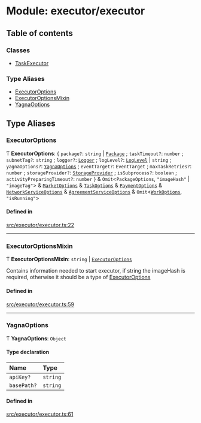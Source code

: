 # Module: executor/executor

## Table of contents

### Classes

- [TaskExecutor](../classes/executor_executor.TaskExecutor.md)

### Type Aliases

- [ExecutorOptions](executor_executor.md#executoroptions)
- [ExecutorOptionsMixin](executor_executor.md#executoroptionsmixin)
- [YagnaOptions](executor_executor.md#yagnaoptions)

## Type Aliases

### ExecutorOptions

Ƭ **ExecutorOptions**: { `package?`: `string` \| [`Package`](../classes/package_package.Package.md) ; `taskTimeout?`: `number` ; `subnetTag?`: `string` ; `logger?`: [`Logger`](../interfaces/utils_logger_logger.Logger.md) ; `logLevel?`: [`LogLevel`](../enums/utils_logger_logger.LogLevel.md) \| `string` ; `yagnaOptions?`: [`YagnaOptions`](executor_executor.md#yagnaoptions) ; `eventTarget?`: `EventTarget` ; `maxTaskRetries?`: `number` ; `storageProvider?`: [`StorageProvider`](../interfaces/storage_provider.StorageProvider.md) ; `isSubprocess?`: `boolean` ; `activityPreparingTimeout?`: `number`  } & `Omit`<`PackageOptions`, ``"imageHash"`` \| ``"imageTag"``\> & [`MarketOptions`](../interfaces/market_service.MarketOptions.md) & [`TaskOptions`](../interfaces/task_service.TaskOptions.md) & [`PaymentOptions`](../interfaces/payment_service.PaymentOptions.md) & [`NetworkServiceOptions`](network_service.md#networkserviceoptions) & [`AgreementServiceOptions`](../interfaces/agreement_service.AgreementServiceOptions.md) & `Omit`<[`WorkOptions`](../interfaces/task_work.WorkOptions.md), ``"isRunning"``\>

#### Defined in

[src/executor/executor.ts:22](https://github.com/golemfactory/golem-js/blob/c28a1b0/src/executor/executor.ts#L22)

___

### ExecutorOptionsMixin

Ƭ **ExecutorOptionsMixin**: `string` \| [`ExecutorOptions`](executor_executor.md#executoroptions)

Contains information needed to start executor, if string the imageHash is required, otherwise it should be a type of [ExecutorOptions](executor_executor.md#executoroptions)

#### Defined in

[src/executor/executor.ts:59](https://github.com/golemfactory/golem-js/blob/c28a1b0/src/executor/executor.ts#L59)

___

### YagnaOptions

Ƭ **YagnaOptions**: `Object`

#### Type declaration

| Name | Type |
| :------ | :------ |
| `apiKey?` | `string` |
| `basePath?` | `string` |

#### Defined in

[src/executor/executor.ts:61](https://github.com/golemfactory/golem-js/blob/c28a1b0/src/executor/executor.ts#L61)
